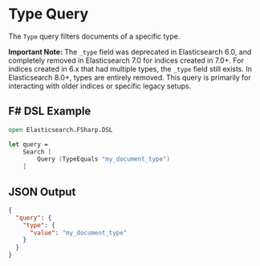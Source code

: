 # Type Query

The `Type` query filters documents of a specific type.

**Important Note:** The `_type` field was deprecated in Elasticsearch 6.0, and completely removed in Elasticsearch 7.0 for indices created in 7.0+. For indices created in 6.x that had multiple types, the `_type` field still exists. In Elasticsearch 8.0+, types are entirely removed. This query is primarily for interacting with older indices or specific legacy setups.

## F# DSL Example

```fsharp
open Elasticsearch.FSharp.DSL

let query =
    Search [
        Query (TypeEquals "my_document_type")
    ]
```

## JSON Output

```json
{
  "query": {
    "type": {
      "value": "my_document_type"
    }
  }
}
```
